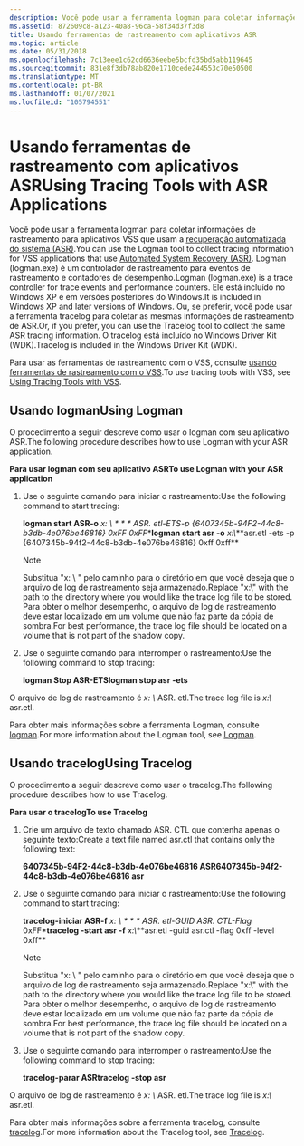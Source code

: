 ```yaml
---
description: Você pode usar a ferramenta logman para coletar informações de rastreamento para aplicativos VSS que usam a recuperação automatizada do sistema (ASR).
ms.assetid: 872609c8-a123-40a8-96ca-58f34d37f3d8
title: Usando ferramentas de rastreamento com aplicativos ASR
ms.topic: article
ms.date: 05/31/2018
ms.openlocfilehash: 7c13eee1c62cd6636eebe5bcfd35bd5abb119645
ms.sourcegitcommit: 831e8f3db78ab820e1710cede244553c70e50500
ms.translationtype: MT
ms.contentlocale: pt-BR
ms.lasthandoff: 01/07/2021
ms.locfileid: "105794551"
---
```

# <a name="using-tracing-tools-with-asr-applications"></a><span data-ttu-id="ec1ef-103">Usando ferramentas de rastreamento com aplicativos ASR</span><span class="sxs-lookup"><span data-stu-id="ec1ef-103">Using Tracing Tools with ASR Applications</span></span>

<span data-ttu-id="ec1ef-104">Você pode usar a ferramenta logman para coletar informações de rastreamento para aplicativos VSS que usam a [recuperação automatizada do sistema (ASR)](using-vss-automated-system-recovery-for-disaster-recovery.md).</span><span class="sxs-lookup"><span data-stu-id="ec1ef-104">You can use the Logman tool to collect tracing information for VSS applications that use [Automated System Recovery (ASR)](using-vss-automated-system-recovery-for-disaster-recovery.md).</span></span> <span data-ttu-id="ec1ef-105">Logman (logman.exe) é um controlador de rastreamento para eventos de rastreamento e contadores de desempenho.</span><span class="sxs-lookup"><span data-stu-id="ec1ef-105">Logman (logman.exe) is a trace controller for trace events and performance counters.</span></span> <span data-ttu-id="ec1ef-106">Ele está incluído no Windows XP e em versões posteriores do Windows.</span><span class="sxs-lookup"><span data-stu-id="ec1ef-106">It is included in Windows XP and later versions of Windows.</span></span> <span data-ttu-id="ec1ef-107">Ou, se preferir, você pode usar a ferramenta tracelog para coletar as mesmas informações de rastreamento de ASR.</span><span class="sxs-lookup"><span data-stu-id="ec1ef-107">Or, if you prefer, you can use the Tracelog tool to collect the same ASR tracing information.</span></span> <span data-ttu-id="ec1ef-108">O tracelog está incluído no Windows Driver Kit (WDK).</span><span class="sxs-lookup"><span data-stu-id="ec1ef-108">Tracelog is included in the Windows Driver Kit (WDK).</span></span>

<span data-ttu-id="ec1ef-109">Para usar as ferramentas de rastreamento com o VSS, consulte [usando ferramentas de rastreamento com o VSS](using-tracing-tools-with-vss.md).</span><span class="sxs-lookup"><span data-stu-id="ec1ef-109">To use tracing tools with VSS, see [Using Tracing Tools with VSS](using-tracing-tools-with-vss.md).</span></span>

## <a name="using-logman"></a><span data-ttu-id="ec1ef-110">Usando logman</span><span class="sxs-lookup"><span data-stu-id="ec1ef-110">Using Logman</span></span>

<span data-ttu-id="ec1ef-111">O procedimento a seguir descreve como usar o logman com seu aplicativo ASR.</span><span class="sxs-lookup"><span data-stu-id="ec1ef-111">The following procedure describes how to use Logman with your ASR application.</span></span>

<span data-ttu-id="ec1ef-112">**Para usar logman com seu aplicativo ASR**</span><span class="sxs-lookup"><span data-stu-id="ec1ef-112">**To use Logman with your ASR application**</span></span>

1.  <span data-ttu-id="ec1ef-113">Use o seguinte comando para iniciar o rastreamento:</span><span class="sxs-lookup"><span data-stu-id="ec1ef-113">Use the following command to start tracing:</span></span>

    <span data-ttu-id="ec1ef-114">**logman start ASR-o** *x: \\ \* \* \* ASR. etl-ETS-p {6407345b-94F2-44c8-b3db-4e076be46816} 0xFF 0xFF*\*</span><span class="sxs-lookup"><span data-stu-id="ec1ef-114">**logman start asr -o** *x:\\*\*\*asr.etl -ets -p {6407345b-94f2-44c8-b3db-4e076be46816} 0xff 0xff*\*</span></span>

    > [!Note]  
    > <span data-ttu-id="ec1ef-115">Substitua "x: \\ " pelo caminho para o diretório em que você deseja que o arquivo de log de rastreamento seja armazenado.</span><span class="sxs-lookup"><span data-stu-id="ec1ef-115">Replace "x:\\" with the path to the directory where you would like the trace log file to be stored.</span></span> <span data-ttu-id="ec1ef-116">Para obter o melhor desempenho, o arquivo de log de rastreamento deve estar localizado em um volume que não faz parte da cópia de sombra.</span><span class="sxs-lookup"><span data-stu-id="ec1ef-116">For best performance, the trace log file should be located on a volume that is not part of the shadow copy.</span></span>

     

2.  <span data-ttu-id="ec1ef-117">Use o seguinte comando para interromper o rastreamento:</span><span class="sxs-lookup"><span data-stu-id="ec1ef-117">Use the following command to stop tracing:</span></span>

    <span data-ttu-id="ec1ef-118">**logman Stop ASR-ETS**</span><span class="sxs-lookup"><span data-stu-id="ec1ef-118">**logman stop asr -ets**</span></span>

<span data-ttu-id="ec1ef-119">O arquivo de log de rastreamento é *x: \\* ASR. etl.</span><span class="sxs-lookup"><span data-stu-id="ec1ef-119">The trace log file is *x:\\* asr.etl.</span></span>

<span data-ttu-id="ec1ef-120">Para obter mais informações sobre a ferramenta Logman, consulte [logman](/previous-versions/windows/it-pro/windows-server-2012-R2-and-2012/cc753820(v=ws.11)).</span><span class="sxs-lookup"><span data-stu-id="ec1ef-120">For more information about the Logman tool, see [Logman](/previous-versions/windows/it-pro/windows-server-2012-R2-and-2012/cc753820(v=ws.11)).</span></span>

## <a name="using-tracelog"></a><span data-ttu-id="ec1ef-121">Usando tracelog</span><span class="sxs-lookup"><span data-stu-id="ec1ef-121">Using Tracelog</span></span>

<span data-ttu-id="ec1ef-122">O procedimento a seguir descreve como usar o tracelog.</span><span class="sxs-lookup"><span data-stu-id="ec1ef-122">The following procedure describes how to use Tracelog.</span></span>

<span data-ttu-id="ec1ef-123">**Para usar o tracelog**</span><span class="sxs-lookup"><span data-stu-id="ec1ef-123">**To use Tracelog**</span></span>

1.  <span data-ttu-id="ec1ef-124">Crie um arquivo de texto chamado ASR. CTL que contenha apenas o seguinte texto:</span><span class="sxs-lookup"><span data-stu-id="ec1ef-124">Create a text file named asr.ctl that contains only the following text:</span></span>

    <span data-ttu-id="ec1ef-125">**6407345b-94F2-44c8-b3db-4e076be46816 ASR**</span><span class="sxs-lookup"><span data-stu-id="ec1ef-125">**6407345b-94f2-44c8-b3db-4e076be46816 asr**</span></span>

2.  <span data-ttu-id="ec1ef-126">Use o seguinte comando para iniciar o rastreamento:</span><span class="sxs-lookup"><span data-stu-id="ec1ef-126">Use the following command to start tracing:</span></span>

    <span data-ttu-id="ec1ef-127">**tracelog-iniciar ASR-f** *x: \\ \* \* \* ASR. etl-GUID ASR. CTL-Flag* 0xFF\*</span><span class="sxs-lookup"><span data-stu-id="ec1ef-127">**tracelog -start asr -f** *x:\\*\*\*asr.etl -guid asr.ctl -flag 0xff -level 0xff*\*</span></span>

    > [!Note]  
    > <span data-ttu-id="ec1ef-128">Substitua "x: \\ " pelo caminho para o diretório em que você deseja que o arquivo de log de rastreamento seja armazenado.</span><span class="sxs-lookup"><span data-stu-id="ec1ef-128">Replace "x:\\" with the path to the directory where you would like the trace log file to be stored.</span></span> <span data-ttu-id="ec1ef-129">Para obter o melhor desempenho, o arquivo de log de rastreamento deve estar localizado em um volume que não faz parte da cópia de sombra.</span><span class="sxs-lookup"><span data-stu-id="ec1ef-129">For best performance, the trace log file should be located on a volume that is not part of the shadow copy.</span></span>

     

3.  <span data-ttu-id="ec1ef-130">Use o seguinte comando para interromper o rastreamento:</span><span class="sxs-lookup"><span data-stu-id="ec1ef-130">Use the following command to stop tracing:</span></span>

    <span data-ttu-id="ec1ef-131">**tracelog-parar ASR**</span><span class="sxs-lookup"><span data-stu-id="ec1ef-131">**tracelog -stop asr**</span></span>

<span data-ttu-id="ec1ef-132">O arquivo de log de rastreamento é *x: \\* ASR. etl.</span><span class="sxs-lookup"><span data-stu-id="ec1ef-132">The trace log file is *x:\\* asr.etl.</span></span>

<span data-ttu-id="ec1ef-133">Para obter mais informações sobre a ferramenta tracelog, consulte [tracelog](https://msdn.microsoft.com/library/ms797927.aspx).</span><span class="sxs-lookup"><span data-stu-id="ec1ef-133">For more information about the Tracelog tool, see [Tracelog](https://msdn.microsoft.com/library/ms797927.aspx).</span></span>

 

 
